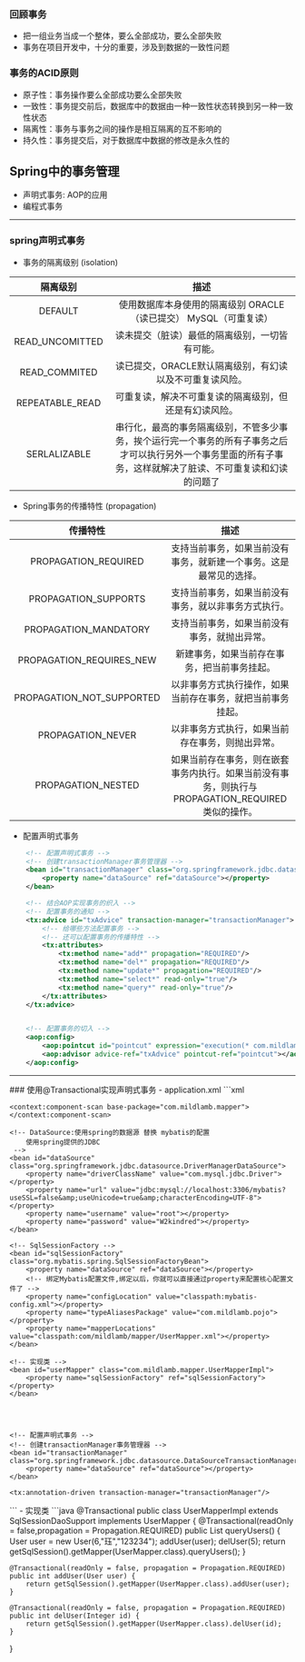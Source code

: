 ### 回顾事务
- 把一组业务当成一个整体，要么全部成功，要么全部失败
- 事务在项目开发中，十分的重要，涉及到数据的一致性问题

### 事务的ACID原则
- 原子性：事务操作要么全部成功要么全部失败
- 一致性：事务提交前后，数据库中的数据由一种一致性状态转换到另一种一致性状态
- 隔离性：事务与事务之间的操作是相互隔离的互不影响的
- 持久性：事务提交后，对于数据库中数据的修改是永久性的

## Spring中的事务管理
- 声明式事务: AOP的应用
- 编程式事务

<hr>

### spring声明式事务

- 事务的隔离级别 (isolation)  

| 隔离级别      | 描述 |
| :---:        |    :----:   | 
| DEFAULT      | 使用数据库本身使用的隔离级别 ORACLE（读已提交） MySQL（可重复读）       |
| READ_UNCOMITTED   | 读未提交（脏读）最低的隔离级别，一切皆有可能。        |
| READ_COMMITED   | 读已提交，ORACLE默认隔离级别，有幻读以及不可重复读风险。        |
| REPEATABLE_READ   | 可重复读，解决不可重复读的隔离级别，但还是有幻读风险。        |
| SERLALIZABLE   | 串行化，最高的事务隔离级别，不管多少事务，挨个运行完一个事务的所有子事务之后才可以执行另外一个事务里面的所有子事务，这样就解决了脏读、不可重复读和幻读的问题了        |


- Spring事务的传播特性 (propagation)

| 传播特性      | 描述 |
| :---:        |    :----:   | 
| PROPAGATION_REQUIRED      | 支持当前事务，如果当前没有事务，就新建一个事务。这是最常见的选择。       |
| PROPAGATION_SUPPORTS  | 支持当前事务，如果当前没有事务，就以非事务方式执行。        |
| PROPAGATION_MANDATORY   | 支持当前事务，如果当前没有事务，就抛出异常。        |
| PROPAGATION_REQUIRES_NEW   | 新建事务，如果当前存在事务，把当前事务挂起。        |
| PROPAGATION_NOT_SUPPORTED   | 以非事务方式执行操作，如果当前存在事务，就把当前事务挂起。  |
| PROPAGATION_NEVER   | 以非事务方式执行，如果当前存在事务，则抛出异常。  |
| PROPAGATION_NESTED  | 如果当前存在事务，则在嵌套事务内执行。如果当前没有事务，则执行与PROPAGATION_REQUIRED类似的操作。  |

- 配置声明式事务
```xml
    <!-- 配置声明式事务 -->
    <!-- 创建transactionManager事务管理器 -->
    <bean id="transactionManager" class="org.springframework.jdbc.datasource.DataSourceTransactionManager">
        <property name="dataSource" ref="dataSource"></property>
    </bean>

    <!-- 结合AOP实现事务的织入 -->
    <!-- 配置事务的通知 -->
    <tx:advice id="txAdvice" transaction-manager="transactionManager">
        <!-- 给哪些方法配置事务 -->
        <!-- 还可以配置事务的传播特性 -->
        <tx:attributes>
            <tx:method name="add*" propagation="REQUIRED"/>
            <tx:method name="del*" propagation="REQUIRED"/>
            <tx:method name="update*" propagation="REQUIRED"/>
            <tx:method name="select*" read-only="true"/>
            <tx:method name="query*" read-only="true"/>
        </tx:attributes>
    </tx:advice>


    <!-- 配置事务的切入 -->
    <aop:config>
        <aop:pointcut id="pointcut" expression="execution(* com.mildlamb.mapper.*.*(..))"/>
        <aop:advisor advice-ref="txAdvice" pointcut-ref="pointcut"></aop:advisor>
    </aop:config>
```

<hr>
### 使用@Transactional实现声明式事务
- application.xml
```xml
<?xml version="1.0" encoding="UTF-8"?>
<beans xmlns="http://www.springframework.org/schema/beans"
       xmlns:xsi="http://www.w3.org/2001/XMLSchema-instance"
       xmlns:aop="http://www.springframework.org/schema/aop"
       xmlns:context="http://www.springframework.org/schema/context"
       xmlns:tx="http://www.springframework.org/schema/tx"
       xsi:schemaLocation="http://www.springframework.org/schema/beans
        http://www.springframework.org/schema/beans/spring-beans.xsd
        http://www.springframework.org/schema/aop
        http://www.springframework.org/schema/aop/spring-aop.xsd
        http://www.springframework.org/schema/tx
        http://www.springframework.org/schema/tx/spring-tx.xsd
        http://www.springframework.org/schema/context
        http://www.springframework.org/schema/context/spring-context.xsd">

    <context:component-scan base-package="com.mildlamb.mapper"></context:component-scan>

    <!-- DataSource:使用spring的数据源 替换 mybatis的配置
        使用spring提供的JDBC
     -->
    <bean id="dataSource" class="org.springframework.jdbc.datasource.DriverManagerDataSource">
        <property name="driverClassName" value="com.mysql.jdbc.Driver"></property>
        <property name="url" value="jdbc:mysql://localhost:3306/mybatis?useSSL=false&amp;useUnicode=true&amp;characterEncoding=UTF-8"></property>
        <property name="username" value="root"></property>
        <property name="password" value="W2kindred"></property>
    </bean>

    <!-- SqlSessionFactory -->
    <bean id="sqlSessionFactory" class="org.mybatis.spring.SqlSessionFactoryBean">
        <property name="dataSource" ref="dataSource"></property>
        <!-- 绑定Mybatis配置文件,绑定以后，你就可以直接通过property来配置核心配置文件了 -->
        <property name="configLocation" value="classpath:mybatis-config.xml"></property>
        <property name="typeAliasesPackage" value="com.mildlamb.pojo"></property>
        <property name="mapperLocations" value="classpath:com/mildlamb/mapper/UserMapper.xml"></property>
    </bean>

    <!-- 实现类 -->
    <bean id="userMapper" class="com.mildlamb.mapper.UserMapperImpl">
        <property name="sqlSessionFactory" ref="sqlSessionFactory"></property>
    </bean>




    <!-- 配置声明式事务 -->
    <!-- 创建transactionManager事务管理器 -->
    <bean id="transactionManager" class="org.springframework.jdbc.datasource.DataSourceTransactionManager">
        <property name="dataSource" ref="dataSource"></property>
    </bean>

    <tx:annotation-driven transaction-manager="transactionManager"/>

</beans>
```
- 实现类
```java
@Transactional
public class UserMapperImpl extends SqlSessionDaoSupport implements UserMapper {
    @Transactional(readOnly = false,propagation = Propagation.REQUIRED)
    public List<User> queryUsers() {
        User user = new User(6,"珏","123234");
        addUser(user);
        delUser(5);
        return getSqlSession().getMapper(UserMapper.class).queryUsers();
    }

    @Transactional(readOnly = false, propagation = Propagation.REQUIRED)
    public int addUser(User user) {
        return getSqlSession().getMapper(UserMapper.class).addUser(user);
    }

    @Transactional(readOnly = false, propagation = Propagation.REQUIRED)
    public int delUser(Integer id) {
        return getSqlSession().getMapper(UserMapper.class).delUser(id);
    }
}
```
